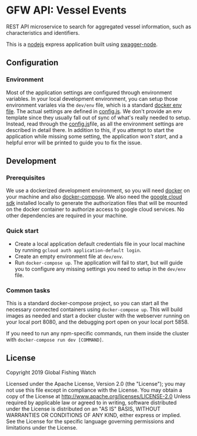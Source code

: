 # GFW API: Vessel Events

REST API microservice to search for aggregated vessel information, such as characteristics and identifiers.

This is a [nodejs](https://nodejs.org/en/) express application built using [swagger-node](https://github.com/swagger-api/swagger-node).

## Configuration

### Environment

Most of the application settings are configured through environment variables.  In your local development environment, you can setup those environment variales via the `dev/env` file, which is a standard [docker env file](https://docs.docker.com/compose/env-file/). The actual settings are defined in [config.js](../src/config.js). We don't provide an env template since they usually fall out of sync of what's really needed to setup. Instead, read through the [config.js](../src/config.js)file, as all the environment settings are described in detail there. In addition to this, if you attempt to start the application while missing some setting, the application *won't start*, and a helpful error will be printed to guide you to fix the issue.

## Development

### Prerequisites

We use a dockerized development environment, so you will need [docker](https://www.docker.com/) on your machine and also [docker-compose](https://docs.docker.com/compose/install/). We also need the [google cloud sdk](https://cloud.google.com/sdk/) installed locally to generate the authorization files that will be mounted on the docker container to authorize access to google cloud services. No other dependencies are required in your machine.

### Quick start

* Create a local application default credentials file in your local machine by running `gcloud auth application-default login`.
* Create an empty environment file at `dev/env`.
* Run `docker-compose up`. The application will fail to start, but will guide you to configure any missing settings you need to setup in the `dev/env` file.

### Common tasks

This is a standard docker-compose project, so you can start all the necessary connected containers using `docker-compose up`. This will build images as needed and start a docker cluster with the webserver running on your local port 8080, and the debugging port open on your local port 5858.

If you need to run any npm-specific commands, run them inside the cluster with `docker-compose run dev [COMMAND]`.


## License

Copyright 2019 Global Fishing Watch

Licensed under the Apache License, Version 2.0 (the "License"); you may not use this file except in compliance with the License. You may obtain a copy of the License at http://www.apache.org/licenses/LICENSE-2.0 Unless required by applicable law or agreed to in writing, software distributed under the License is distributed on an "AS IS" BASIS, WITHOUT WARRANTIES OR CONDITIONS OF ANY KIND, either express or implied. See the License for the specific language governing permissions and limitations under the License.
